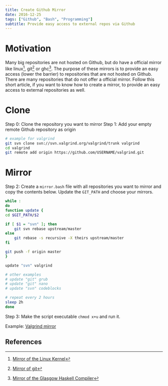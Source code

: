 ```yaml
---
title: Create Github Mirror
date: 2016-12-25
tags: ["Github", "Bash", "Programming"]
subtitle: Provide easy access to external repos via Github
---
```


# Motivation
Many big repositories are not hosted on Github, but do have a official mirror like linux[^1], git[^2] or ghc[^3]. The purpose of these mirrors is to provide an easy access (lower the barrier) to repositories that are not hosted on Github. There are many repositories that do not offer a official mirror.  Follow this short article, if you want to know how to create a mirror, to provide an easy access to external repositories as well.


# Clone
Step 0: Clone the repository you want to mirror
Step 1: Add your empty remote Github repository as origin

```sh
# example for valgrind
git svn clone svn://svn.valgrind.org/valgrind/trunk valgrind
cd valgrind
git remote add origin https://github.com/USERNAME/valgrind.git
```

# Mirror
Step 2: Create a `mirror.bash` file with all repositories you want to mirror and copy the contents below. Update the `GIT_PATH` and choose your mirrors.
```bash
while :
do
function update {
cd $GIT_PATH/$2

if [ $1 = "svn" ]; then
    git svn rebase upstream/master
else
    git rebase -s recursive -X theirs upstream/master
fi

git push -f origin master
}

update "svn" valgrind

# other examples
# update "git" grub
# update "git" nano
# update "svn" codeblocks

# repeat every 2 hours
sleep 2h
done
```

Step 3: Make the script executable `chmod x+u` and run it.

Example: [Valgrind mirror](https://github.com/madnight/valgrind)

## References
[^1]: [Mirror of the Linux Kernel](https://github.com/torvalds/linux)
[^2]: [Mirror of git](https://github.com/git/git)
[^3]: [Mirror of the Glasgow Haskell Compiler](https://github.com/ghc/ghc)

